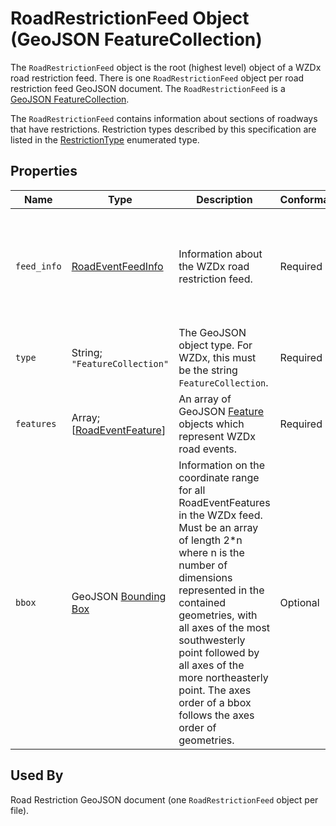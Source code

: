 # RoadRestrictionFeed Object (GeoJSON FeatureCollection)
The `RoadRestrictionFeed` object is the root (highest level) object of a WZDx road restriction feed. There is one `RoadRestrictionFeed` object per road restriction feed GeoJSON document. The `RoadRestrictionFeed` is a [GeoJSON FeatureCollection](https://tools.ietf.org/html/rfc7946#section-3.3).

The `RoadRestrictionFeed` contains information about sections of roadways that have restrictions. Restriction types described by this specification are listed in the [RestrictionType](/spec-content/enumerated-types/RestrictionType.md) enumerated type.

## Properties
Name | Type | Description | Conformance | Notes
--- | --- | --- | --- | ---
`feed_info` | [RoadEventFeedInfo](/spec-content/objects/RoadEventFeedInfo.md) | Information about the WZDx road restriction feed. | Required | This is a WZDx-specific [foreign member](https://tools.ietf.org/html/rfc7946#section-6.1) and is not part of the GeoJSON specification.
`type` | String; `"FeatureCollection"` | The GeoJSON object type. For WZDx, this must be the string `FeatureCollection`. | Required | This is a GeoJSON property.
`features` | Array; \[[RoadEventFeature](/spec-content/objects/RoadEventFeature.md)\] | An array of GeoJSON [Feature](https://tools.ietf.org/html/rfc7946#section-3.2) objects which represent WZDx road events. | Required |
`bbox` | GeoJSON [Bounding Box](https://tools.ietf.org/html/rfc7946#section-5) | Information on the coordinate range for all RoadEventFeatures in the WZDx feed. Must be an array of length 2*n where n is the number of dimensions represented in the contained geometries, with all axes of the most southwesterly point followed by all axes of the more northeasterly point.  The axes order of a bbox follows the axes order of geometries. | Optional | This is a GeoJSON property.

## Used By
Road Restriction GeoJSON document (one `RoadRestrictionFeed` object per file).
